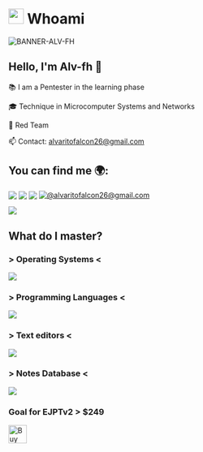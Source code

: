 
# <picture><img src = "https://github.com/7oSkaaa/7oSkaaa/blob/main/Images/about_me.gif?raw=true" width = 30px></picture> Whoami

![BANNER-ALV-FH](https://github.com/user-attachments/assets/de240673-f1ab-45f6-8f77-39cfdb8e8a8c)

## Hello, I'm Alv-fh 👋

📚 I am a Pentester in the learning phase 

🎓 Technique in Microcomputer Systems and Networks

🔴 Red Team

📫 Contact: alvaritofalcon26@gmail.com

## You can find me 🌍:

<a href="https://linkedin.com/in/álvaro-falcón-hernández-76699b274/" target="_blank"><img align="center" src="https://img.shields.io/badge/LinkedIn-0077B5?style=for-the-badge&logo=linkedin&logoColor=white"/></a>
<a href="https://instagram.com/alvaroo.fh/" target="_blank"><img align="center" src="https://img.shields.io/badge/Instagram-E4405F?style=for-the-badge&logo=instagram&logoColor=white"/></a>
<a href="https://www.youtube.com/@Alv-fh" target="_blank"><img align="center" src="https://img.shields.io/badge/YouTube-FF0000?style=for-the-badge&logo=youtube&logoColor=white"/></a>
<a href = "mailto:alvaritofalcon26@gmail.com" target="_blank"><img align="center" src="https://img.shields.io/badge/Gmail-D14836?style=for-the-badge&logo=gmail&logoColor=white" alt="@alvaritofalcon26@gmail.com"  /></a>


![](https://komarev.com/ghpvc/?username=Alv-fh&color=00defc&style=for-the-badge)


## What do I master?
### > Operating Systems <

<a href="https://skillicons.dev">
    <img src="https://skillicons.dev/icons?i=kali,ubuntu,windows,debian&perline=12" />
  </a>

### > Programming Languages <

<a href="https://skillicons.dev">
    <img src="https://skillicons.dev/icons?i=bash,python,md&perline=12" />
  </a>

### > Text editors <

<a href="https://skillicons.dev">
    <img src="https://skillicons.dev/icons?i=vim,powershell&perline=12" />
  </a>

### > Notes Database <

<a href="https://skillicons.dev">
    <img src="https://skillicons.dev/icons?i=Notion,obsidian&perline=12" />
  </a>

### Goal for EJPTv2 > $249

<a href='https://ko-fi.com/W7W313M7FS' target='_blank'><img height='36' style='border:0px;height:36px;' src='https://storage.ko-fi.com/cdn/kofi1.png?v=3' border='0' alt='Buy Me a Coffee at ko-fi.com' /></a>
